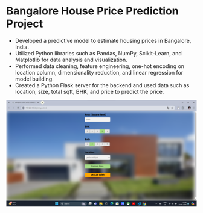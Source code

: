 # Bangalore House Price Prediction Project
- Developed a predictive model to estimate housing prices in Bangalore, India.  
- Utilized Python libraries such as Pandas, NumPy, Scikit-Learn, and Matplotlib for data analysis and visualization.  
- Performed data cleaning, feature engineering, one-hot encoding on location column, dimensionality reduction, and linear regression for model building.  
- Created a Python Flask server for the backend and used data such as location, size, total sqft, BHK, and price to predict the price.  

![Example Image](https://github.com/ashudevin/BangaloreHousePricePrediction-ML-Project/blob/main/Bangalore%20House.png)
